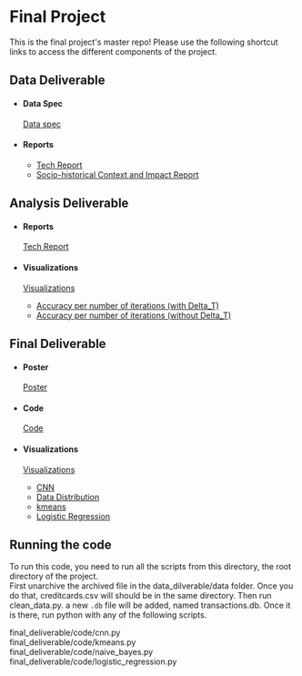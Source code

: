# Final Project
This is the final project's master repo! Please use the following shortcut links to access the different components of the project.

## Data Deliverable ##

- #### Data Spec ####
  [Data spec](data_deliverable/data/)

- #### Reports ####
  - [Tech Report](data_deliverable/reports/tech_report/)
  - [Socio-historical Context and Impact Report](data_deliverable/reports/social_impact_report)


## Analysis Deliverable ##

- #### Reports ####
  [Tech Report](analysis_deliverable/tech_report/)

- #### Visualizations ####

  [Visualizations](analysis_deliverable/visualizations)
  - [Accuracy per number of iterations (with Delta_T)](analysis_deliverable/visualizations/with_time_accuracy_plot.png)
  - [Accuracy per number of iterations (without Delta_T)](analysis_deliverable/visualizations/without_time_acc_plot.png)


## Final Deliverable ##

- #### Poster ####
  [Poster](final_deliverable/poster/poster.pdf)

- #### Code ####
  [Code](final_deliverable/code/)

- #### Visualizations ####

  [Visualizations](final_deliverable/visualizations)
  - [CNN](final_deliverable/visualizations/cnn)
  - [Data Distribution](final_deliverable/visualizations/data_distribution)
  - [kmeans](final_deliverable/visualizations/kmeans)
  - [Logistic Regression](final_deliverable/visualizations/logistic_regression)



## Running the code  ##



To run this code, you need to run all the scripts from this directory, the root directory of the project.  
First unarchive the archived file in the data_dilverable/data folder. Once you do that, creditcards.csv will should be in the same directory. Then run clean_data.py. a new `.db` file will be added, named transactions.db. Once it is there, run python with any of the following scripts.  


final_deliverable/code/cnn.py  
final_deliverable/code/kmeans.py  
final_deliverable/code/naive_bayes.py  
final_deliverable/code/logistic_regression.py  


